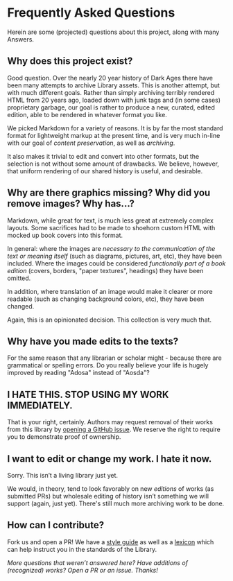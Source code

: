 # Frequently Asked Questions

Herein are some (projected) questions about this project, along with many Answers.

## Why does this project exist?

Good question. Over the nearly 20 year history of Dark Ages there have been
many attempts to archive Library assets. This is another attempt, but with much
different goals. Rather than simply archiving terribly rendered HTML from 20
years ago, loaded down with junk tags and (in some cases) proprietary garbage,
our goal is rather to produce a new, curated, edited edition, able to be
rendered in whatever format you like.

We picked Markdown for a variety of reasons. It is by far the most standard
format for lightweight markup at the present time, and is very much in-line
with our goal of *content preservation*, as well as *archiving*.

It also makes it trivial to edit and convert into other formats, but the
selection is not without some amount of drawbacks. We believe, however, that
uniform rendering of our shared history is useful, and desirable.

## Why are there graphics missing? Why did you remove images? Why has...?

Markdown, while great for text, is much less great at extremely complex
layouts. Some sacrifices had to be made to shoehorn custom HTML with mocked up
book covers into this format.

In general: where the images are *necessary to the communication of the text
or meaning itself* (such as diagrams, pictures, art, etc), they have been included.
Where the images could be considered *functionally part of a book edition* (covers, borders,
"paper textures", headings) they have been omitted.

In addition, where translation of an image would make it clearer or more
readable (such as changing background colors, etc), they have been changed.

Again, this is an opinionated decision. This collection is very much that.

## Why have you made edits to the texts?

For the same reason that any librarian or scholar might - because there are
grammatical or spelling errors. Do you really believe your life is hugely
improved by reading "Adosa" instead of "Aosda"?

## I HATE THIS. STOP USING MY WORK IMMEDIATELY.

That is your right, certainly. Authors may request removal of their works from
this library by
[opening a GitHub issue](https://github.com/hybrasyl/loures/issues). We reserve
the right to require you to demonstrate proof of ownership.

## I want to edit or change my work. I hate it now.

Sorry. This isn’t a living library just yet.

We would, in theory, tend to look favorably on new *editions* of works (as
submitted PRs) but wholesale editing of history isn’t something we will
support (again, just yet). There's still much more archiving work to be done.

## How can I contribute?

Fork us and open a PR! We have a [style guide](./STYLE-GUIDE.md) as well
as a [lexicon](./LEXICON.md) which can help instruct you in the standards
of the Library.

_More questions that weren’t answered here? Have additions of (recognized)
works? Open a PR or an issue. Thanks!_
